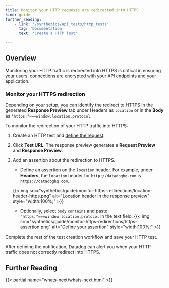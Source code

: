 ```yaml
---
title: Monitor your HTTP requests are redirected into HTTPS
kind: guide
further_reading:
    - link: '/synthetics/api_tests/http_tests'
      tag: 'Documentation'
      text: 'Create a HTTP Test'

---
```


## Overview

Monitoring your HTTP traffic is redirected into HTTPS is critical in ensuring your users' connections are encrypted with your API endpoints and your application.

### Monitor your HTTPS redirection

Depending on your setup, you can identify the redirect to HTTPS in the generated **Response Preview** tab under Headers as `location` or in the **Body** as `"https:"===window.location.protocol`.

To monitor the redirection of your HTTP traffic into HTTPS:

1. Create an HTTP test and [define the request][1].
2. Click **Test URL**. The response preview generates a **Request Preview** and **Response Preview**.
3. Add an assertion about the redirection to HTTPS.
    - Define an assertion on the `location` header. For example, under **Headers**, the `location` header for `http://datadoghq.com` is `https://datadoghq.com`.
    
    {{< img src="synthetics/guide/monitor-https-redirections/location-header-https.png" alt="Location header in the response preview" style="width:100%;" >}}
    - Optionally, select `body` `contains` and paste `"https:"===window.location.protocol` in the text field. 
    {{< img src="synthetics/guide/monitor-https-redirections/https-assertion.png" alt="Define your assertion" style="width:100%;" >}}

Complete the rest of the test creation workflow and save your HTTP test. 

After defining the notification, Datadog can alert you when your HTTP traffic does not correctly redirect into HTTPS.

## Further Reading

{{< partial name="whats-next/whats-next.html" >}}

[1]: /getting_started/synthetics/api_test/#define-request

